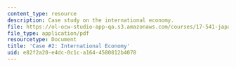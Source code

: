 ```yaml
---
content_type: resource
description: Case study on the international economy.
file: https://ol-ocw-studio-app-qa.s3.amazonaws.com/courses/17-541-japanese-politics-and-society-fall-2008/e82f2a20e4dc0c1ca1644580812b4078_case2.pdf
file_type: application/pdf
resourcetype: Document
title: 'Case #2: International Economy'
uid: e82f2a20-e4dc-0c1c-a164-4580812b4078
---
```


